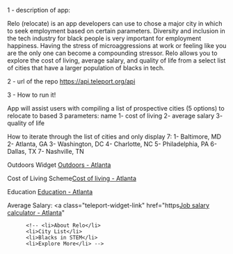 1 - description of app:

Relo (relocate) is an app developers can use to chose a major city in which to seek employment based on certain parameters.  Diversity and inclusion in the tech industry for black people is very important for employment happiness.  Having the stress of microaggressions at work or feeling like you are the only one can become a compounding stressor.  Relo allows you to explore the cost of living, average salary, and quality of life from a select list of cities that have a larger population of blacks in tech.

2 - url of the repo
https://api.teleport.org/api

3 - How to run it!

App will assist users with compiling a list of prospective cities (5 options) to relocate to based 3 parameters: name
1- cost of living
2- average salary
3- quality of life

How to iterate through the list of cities and only display 7: 
1- Baltimore, MD
2- Atlanta, GA
3- Washington, DC
4- Charlotte, NC
5- Philadelphia, PA 
6- Dallas, TX
7- Nashville, TN


Outdoors Widget
<a class="teleport-widget-link" href="https://teleport.org/cities/atlanta/">Outdoors - Atlanta</a><script async class="teleport-widget-script" data-url="https://teleport.org/cities/atlanta/widget/outdoors/?currency=USD" data-max-width="770" data-height="843" src="https://teleport.org/assets/firefly/widget-snippet.min.js"></script>

Cost of Living Scheme<a class="teleport-widget-link" href="https://teleport.org/cities/atlanta/">Cost of living - Atlanta</a><script async class="teleport-widget-script" data-url="https://teleport.org/cities/atlanta/widget/costs/?currency=USD" data-max-width="770" data-height="943" src="https://teleport.org/assets/firefly/widget-snippet.min.js"></script>

Education
<a class="teleport-widget-link" href="https://teleport.org/cities/atlanta/">Education - Atlanta</a><script async class="teleport-widget-script" data-url="https://teleport.org/cities/atlanta/widget/education/?currency=USD" data-max-width="770" data-height="1273" src="https://teleport.org/assets/firefly/widget-snippet.min.js"></script>

Average Salary: <a class="teleport-widget-link" href="https<a class="teleport-widget-link" href="https://teleport.org/cities/atlanta/">Job salary calculator - Atlanta</a><script async class="teleport-widget-script" data-url="https://teleport.org/cities/atlanta/widget/salaries/?currency=USD" data-max-width="770" data-height="730" src="https://teleport.org/assets/firefly/widget-snippet.min.js"></script>"

<!-- <ol>Atlanta, GA</ol>
            <ol>Baltimore, MD</ol>
            <ol>Charlotte, NC</ol>
            <ol>Dallas, TX</ol>
            <ol>Nashville, TN</ol>
            <ol>Philadelphia, PA</ol>
            <ol>Washington, DC</ol> -->
          <!-- <li>About Relo</li>
          <li>City List</li>
          <li>Blacks in STEM</li>
          <li>Explore More</li> -->